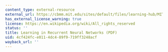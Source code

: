 ```yaml
---
content_type: external-resource
external_url: https://cbmm.mit.edu/sites/default/files/learning-hub/MITSent.pdf
has_external_license_warning: true
license: https://en.wikipedia.org/wiki/All_rights_reserved
status: ''
title: Learning in Recurrent Neural Networks (PDF)
uid: 4cf424fc-e011-4dc4-89f9-719ff3248acf
wayback_url: ''
---
```

